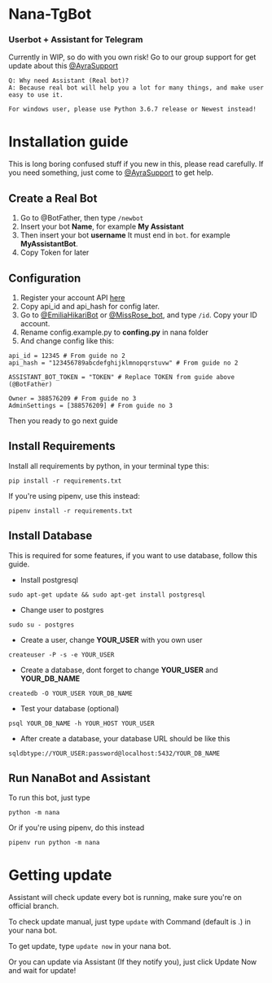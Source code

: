 # Nana-TgBot
### Userbot + Assistant for Telegram

Currently in WIP, so do with you own risk!
Go to our group support for get update about this [@AyraSupport](https://t.me/AyraSupport)

```
Q: Why need Assistant (Real bot)?
A: Because real bot will help you a lot for many things, and make user easy to use it.
```

```
For windows user, please use Python 3.6.7 release or Newest instead!
```


# Installation guide

This is long boring confused stuff if you new in this, please read carefully.
If you need something, just come to [@AyraSupport](https://t.me/AyraSupport) to get help.

## Create a Real Bot

1. Go to @BotFather, then type `/newbot`
2. Insert your bot **Name**, for example **My Assistant**
3. Then insert your bot **username** It must end in `bot`. for example **MyAssistantBot**.
4. Copy Token for later

## Configuration

1. Register your account API [here](https://my.telegram.org/apps)
2. Copy api_id and api_hash for config later.
3. Go to [@EmiliaHikariBot](https://t.me/EmiliaHikariBot) or [@MissRose_bot](https://t.me/MissRose_bot), and type `/id`. Copy your ID account.
4. Rename config.example.py to **confing.py** in nana folder
5. And change config like this:

```
api_id = 12345 # From guide no 2
api_hash = "123456789abcdefghijklmnopqrstuvw" # From guide no 2

ASSISTANT_BOT_TOKEN = "TOKEN" # Replace TOKEN from guide above (@BotFather)

Owner = 388576209 # From guide no 3
AdminSettings = [388576209] # From guide no 3
```

Then you ready to go next guide

## Install Requirements

Install all requirements by python, in your terminal type this:
```
pip install -r requirements.txt
```

If you're using pipenv, use this instead:
```
pipenv install -r requirements.txt
```

## Install Database

This is required for some features, if you want to use database, follow this guide.

- Install postgresql
```
sudo apt-get update && sudo apt-get install postgresql
```

- Change user to postgres
```
sudo su - postgres
```

- Create a user, change **YOUR_USER** with you own user
```
createuser -P -s -e YOUR_USER
```

- Create a database, dont forget to change **YOUR_USER** and **YOUR_DB_NAME**
```
createdb -O YOUR_USER YOUR_DB_NAME
```

- Test your database (optional)
```
psql YOUR_DB_NAME -h YOUR_HOST YOUR_USER
```

- After create a database, your database URL should be like this
```
sqldbtype://YOUR_USER:password@localhost:5432/YOUR_DB_NAME
```

## Run NanaBot and Assistant

To run this bot, just type
```
python -m nana
```

Or if you're using pipenv, do this instead
```
pipenv run python -m nana
```

# Getting update

Assistant will check update every bot is running, make sure you're on official branch.

To check update manual, just type `update` with Command (default is .) in your nana bot.

To get update, type `update now` in your nana bot.

Or you can update via Assistant (If they notify you), just click Update Now and wait for update!
